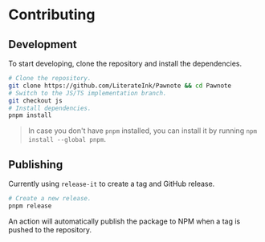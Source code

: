 # Contributing

## Development

To start developing, clone the repository and install the dependencies.

```bash
# Clone the repository.
git clone https://github.com/LiterateInk/Pawnote && cd Pawnote
# Switch to the JS/TS implementation branch.
git checkout js
# Install dependencies.
pnpm install
```

> In case you don't have `pnpm` installed, you can install it by running `npm install --global pnpm`.

## Publishing

Currently using `release-it` to create a tag and GitHub release.

```bash
# Create a new release.
pnpm release
```

An action will automatically publish the package to NPM when a tag is pushed to the repository.
